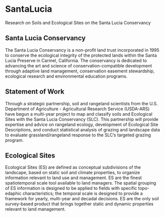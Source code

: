 # SantaLucia

Research on Soils and Ecological Sites on the Santa Lucia Conservancy 

## Santa Lucia Conservancy

The Santa Lucia Conservancy is a non-profit land trust incorporated in 1995 to conserve the ecological integrity of the protected lands within the Santa Lucia Preserve in Carmel, California. The conservancy is dedicated to advancing the art and science of conservation-compatible development through adaptive land management, conservation easement stewardship, ecological research and environmental education programs. 

## Statement of Work

Through a strategic partnership, soil and rangeland scientists from the U.S. Department of Agriculture - Agricultural Research Service (USDA-ARS) have begun a multi-year project to map and classify soils and Ecological Sites with the Santa Lucia Conservancy (SLC). This partnership will provide expertise and advice on rangeland ecology, development of Ecological Site Descriptions, and conduct statistical analysis of grazing and landscape data to evaluate grassland/rangeland response to the SLC’s targeted grazing program.

## Ecological Sites

Ecological Sites (ES) are defined as conceptual subdivisions of the landscape, based on static soil and climate properties, to organize information relevant to land use and management.  ES are the finest spatiotemporal scale tool available to land managers. The spatial grouping of ES information is designed to be applied to fields with specific topo-edaphic characteristics; the temporal scale is designed to provide a framework for yearly, multi-year and decadal decisions. ES are the only soil survey-based product that brings together static and dynamic properties relevant to land management. 
